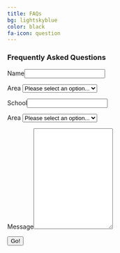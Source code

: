 ```yaml
---
title: FAQs
bg: lightskyblue
color: black
fa-icon: question
---
```


<h3><strong>Frequently Asked Questions</strong></h3>

<div id="raviform">

<form method="POST" action="https://api.staticman.net/v2/entry/rkudeshi/recpac/master/comments">
  <input name="options[redirect]" type="hidden" value="http://staff.recpacmap.com/form-submitted">
  <!-- e.g. "2016-01-02-this-is-a-post" -->
  <input name="options[slug]" type="hidden" value="{{ page.slug }}">
  
  <label>Name<input name="fields[name]" type="text"></label>
  
  <label>Area
  <select name="fields[area]">
    <option value="null" selected>Please select an option...</option>
    <option value="Area A">Area A</option>
    <option value="Area B">Area B</option>
    <option value="Area C">Area C</option>
    <option value="Area D">Area D</option>
    <option value="Area E">Area E</option>
    <option value="Area F">Area F</option>
    <option value="Area G">Area G</option>
    <option value="Area H">Area H</option>
    <option value="Area I">Area I (Inclusion)</option>
  </select>
  </label>
  
  <label>School<input name="fields[school]" type="text"></label>
    
  <label>Area
  <select name="fields[ideatype]">
    <option value="null" selected>Please select an option...</option>
    <option value="Special Event">Special Event</option>
    <option value="Creation Station">Creation Station</option>
    <option value="Gym game">Gym game</option>
    <option value="Other">Other</option>
  </select>
  </label>

  <label>Message<textarea rows="15" name="fields[message]"></textarea></label>
  
  <button type="submit">Go!</button>
</form>

</div>